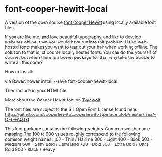 # font-cooper-hewitt-local

A version of the open source [font Cooper Hewitt](https://www.cooperhewitt.org/open-source-at-cooper-hewitt/cooper-hewitt-the-typeface-by-chester-jenkins/) using locally available font files.

If you are like me, and love beautiful typography, and like to develop websites offline, then you would have run into this problem: Using web-hosted fonts makes you want to tear out your hair when working offline. The solution to that is, of course locally hosted fonts. You can do this yourself of course, but when there is a bower package for this, why take the trouble to write all this code?

How to install:

via Bower: bower install --save font-cooper-hewitt-local

Then include in your HTML file:
    <link rel="import" type="text/css" href="../bower_components/font-cooper-hewitt-local/cooper-hewitt.html">

More about the Cooper Hewitt font on [Typewolf](https://www.typewolf.com/site-of-the-day/fonts/cooper-hewitt) 

The font files are subject to the  SIL Open Font License found here: https://github.com/cooperhewitt/cooperhewitt-typeface/blob/master/files/-OFL-FAQ.txt

This font package contains the following weights:
Common weight name mapping
The 100 to 900 values roughly correspond to the following common weight names:
100 - Thin / Hairline
300 - Light
400 - Book
500 - Medium
600 - Semi Bold / Demi Bold
700 - Bold
800 - Extra Bold / Ultra Bold
900 - Black / Heavy
 
